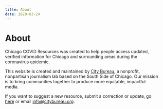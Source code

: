 ```yaml
---
title: About
date: 2020-03-24
---
```


# About

Chicago COVID Resources was created to help people access updated, verified information for Chicago and surrounding areas during the coronavirus epidemic.

This website is created and maintained by [City Bureau](https://www.citybureau.org/), a nonprofit, nonpartisan journalism lab based on the South Side of Chicago. Our mission is to bring communities together to produce more equitable, impactful media.

If you want to suggest a new resource, submit a correction or update, go [here](/suggest-resource/) or email [info@citybureau.org](mailto:info@citybureau.org).
